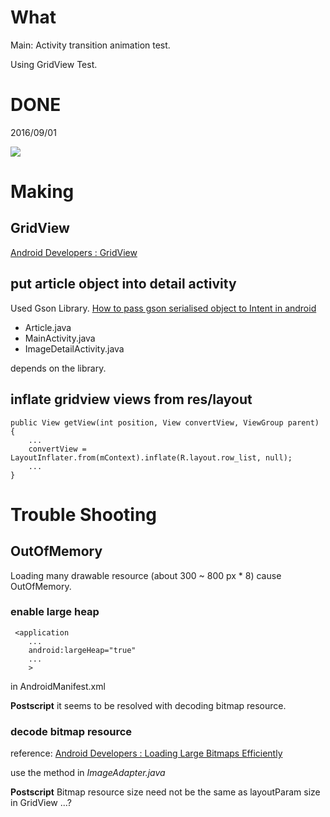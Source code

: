 # What
Main: Activity transition animation test.

Using GridView Test.

# DONE
2016/09/01

![](./demos/activity_transition_test_alpha.gif)

# Making

## GridView
[Android Developers : GridView](https://developer.android.com/guide/topics/ui/layout/gridview.html)

## put article object into detail activity
Used Gson Library.
[How to pass gson serialised object to Intent in android](http://stackoverflow.com/questions/21761438/how-to-pass-gson-serialised-object-to-intent-in-android)

- Article.java
- MainActivity.java
- ImageDetailActivity.java 

depends on the library.

## inflate gridview views from res/layout

```
public View getView(int position, View convertView, ViewGroup parent) {
    ...
    convertView = LayoutInflater.from(mContext).inflate(R.layout.row_list, null);
    ...
}
```
# Trouble Shooting

## OutOfMemory
Loading many drawable resource (about 300 ~ 800 px * 8) cause OutOfMemory.

### enable large heap

```
 <application
    ...
    android:largeHeap="true"
    ...
    >
```

in AndroidManifest.xml

**Postscript**
it seems to be resolved with decoding bitmap resource. 

### decode bitmap resource

reference: [Android Developers : Loading Large Bitmaps Efficiently](https://developer.android.com/training/displaying-bitmaps/load-bitmap.html)

use the method in *ImageAdapter.java* 

**Postscript**
Bitmap resource size need not be the same as layoutParam size in GridView ...? 



